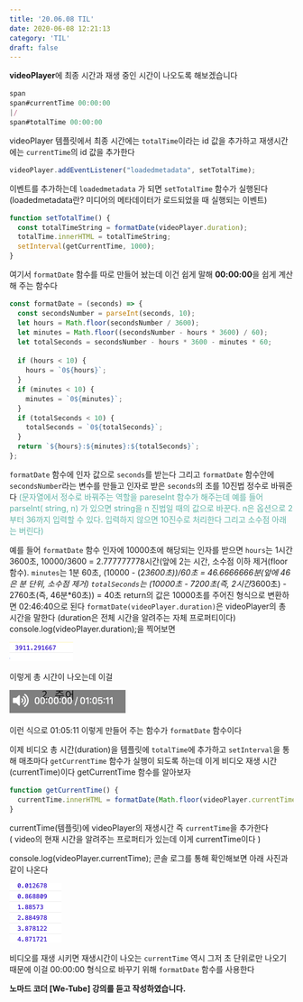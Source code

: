 ```yaml
---
title: '20.06.08 TIL'
date: 2020-06-08 12:21:13
category: 'TIL'
draft: false
---
```

**videoPlayer**에 최종 시간과 재생 중인 시간이 나오도록 해보겠습니다

```js
span
span#currentTime 00:00:00
|/
span#totalTime 00:00:00

```

videoPlayer 템플릿에서 최종 시간에는 `totalTime`이라는 id 값을 추가하고 재생시간에는 `currentTime`의 id 값을 추가한다

```js
videoPlayer.addEventListener("loadedmetadata", setTotalTime);

```

이벤트를 추가하는데 `loadedmetadata` 가 되면 `setTotalTime` 함수가 실행된다 <br>
(loadedmetadata란? 미디어의 메타데이터가 로드되었을 때 실행되는 이벤트)

```js
function setTotalTime() {
  const totalTimeString = formatDate(videoPlayer.duration);
  totalTime.innerHTML = totalTimeString;
  setInterval(getCurrentTime, 1000);
}

```

여기서 `formatDate` 함수를 따로 만들어 놨는데 이건 쉽게 말해 **00:00:00**을 쉽게 계산해 주는 함수다

```js
const formatDate = (seconds) => {
  const secondsNumber = parseInt(seconds, 10);
  let hours = Math.floor(secondsNumber / 3600);
  let minutes = Math.floor((secondsNumber - hours * 3600) / 60);
  let totalSeconds = secondsNumber - hours * 3600 - minutes * 60;

  if (hours < 10) {
    hours = `0${hours}`;
  }
  if (minutes < 10) {
    minutes = `0${minutes}`;
  }
  if (totalSeconds < 10) {
    totalSeconds = `0${totalSeconds}`;
  }
  return `${hours}:${minutes}:${totalSeconds}`;
};

```

`formatDate` 함수에 인자 값으로 `seconds`를 받는다 그리고 `formatDate` 함수안에 `secondsNumber`라는 변수를 만들고 인자로 받은 `seconds`의 초를 10진법 정수로 바꿔준다<span style="color: #60b4a6">
(문자열에서 정수로 바꿔주는 역할을 pareseInt 함수가 해주는데 예를 들어 parseInt( string, n) 가 있으면 string을 n 진법일 때의 값으로 바꾼다. n은 옵션으로 2부터 36까지 입력할 수 있다. 입력하지 않으면 10진수로 처리한다 그리고 소수점 아래는 버린다)</span>

예를 들어 `formatDate` 함수 인자에 10000초에 해당되는 인자를 받으면 `hours`는 1시간 3600초, 10000/3600 = 2.777777778시간(앞에 2는 시간, 소수점 이하  제거(floor함수). `minutes`는 1분 60초, (10000 - (2*3600초))/60초 = 46.6666666분(앞에 46은 분 단위, 소수점 제거) `totalSeconds`는 (10000초 - 7200초(즉, 2시간*3600초) - 2760초(즉, 46분*60초)) = 40초 return의 값은 10000초를 주어진 형식으로 변환하면 02:46:40으로 된다 `formatDate(videoPlayer.duration)`은 videoPlayer의 총 시간을 말한다 (duration은 전체 시간을 알려주는 자체 프로퍼티이다) console.log(videoPlayer.duration);을 찍어보면

![](./images/til20200608second.png)

이렇게 총 시간이 나오는데 이걸

![](./images/til20200608time.png)

이런 식으로 01:05:11 이렇게 만들어 주는 함수가 `formatDate` 함수이다

이제 비디오 총 시간(duration)을 템플릿에 `totalTime`에 추가하고 `setInterval`을 통해 매초마다 `getCurrentTime` 함수가 실행이 되도록 하는데 이게 비디오 재생 시간(currentTime)이다 getCurrentTime 함수를 알아보자

```js
function getCurrentTime() {
  currentTime.innerHTML = formatDate(Math.floor(videoPlayer.currentTime));
} 

```

currentTime(템플릿)에 videoPlayer의 재생시간 즉 `currentTime`을 추가한다<br>
( video의 현재 시간을 알려주는 프로퍼티가 있는데 이게 currentTime이다 )

console.log(videoPlayer.currentTime); 콘솔 로그를 통해 확인해보면 아래 사진과 같이 나온다

![](./images/til20200608currentTime.png)

비디오를 재생 시키면 재생시간이 나오는 `currentTime` 역시 그저 초 단위로만 나오기 때문에 이걸 00:00:00 형식으로 바꾸기 위해 `formatDate` 함수를 사용한다

**노마드 코더 [We-Tube] 강의를 듣고 작성하였습니다.**